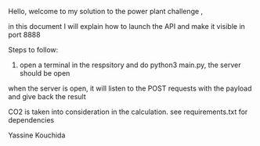 Hello, welcome to my solution to the power plant challenge , 

in this document I will explain how to launch the API and make it visible in port 8888

Steps to follow:

1) open a terminal in the respsitory and do python3 main.py, the server should be open


when the server is open, it will listen to the POST requests with the payload and give
back the result

CO2 is taken into consideration in the calculation.
see requirements.txt for dependencies


Yassine Kouchida

